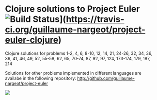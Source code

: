 Clojure solutions to Project Euler ![Build Status](https://travis-ci.org/guillaume-nargeot/project-euler-clojure.png?branch=master)](https://travis-ci.org/guillaume-nargeot/project-euler-clojure)
=====================

Clojure solutions for problems 1-2, 4, 6, 8-10, 12, 14, 21, 24-26, 32, 34, 36, 39, 41, 46, 49, 52, 55-58, 62, 65, 70-74, 87, 92, 97, 124, 173-174, 179, 187, 214

Solutions for other problems implemented in different languages are availabe in the following repository: http://github.com/guillaume-nargeot/project-euler

<img src="http://projecteuler.net/profile/killy971.png"/>
